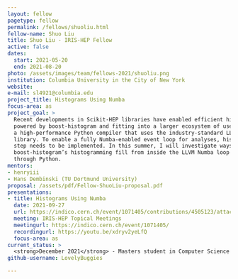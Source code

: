 ```yaml
---
layout: fellow
pagetype: fellow
permalink: /fellows/shuoliu.html
fellow-name: Shuo Liu
title: Shuo Liu - IRIS-HEP Fellow
active: false
dates:
  start: 2021-05-20
  end: 2021-08-20
photo: /assets/images/team/fellows-2021/shuoliu.png
institution: Columbia University in the City of New York
website:
e-mail: sl4921@columbia.edu
project_title: Histograms Using Numba
focus-area: as
project_goal: >
  Recent developments in Scikit-HEP libraries have enabled efficient histogramming
  powered by boost-histogram and fitting into a larger ecosystem of users. Numba is
  a high-performance Python compiler that uses the industry-standard LLVM compiler
  library. To enable a fully Numba-enabled event loop for analyses, histogramming
  step needs to be implemented. In this summer, I will investigate ways to enable
  boost-histogram’s histogramming fill from inside the LLVM Numba loop without stepping
  through Python.
mentors:
- henryiii
- Hans Dembinski (TU Dortmund University)
proposal: /assets/pdf/Fellow-ShuoLiu-proposal.pdf
presentations:
- title: Histograms Using Numba
  date: 2021-09-27
  url: https://indico.cern.ch/event/1071405/contributions/4505123/attachments/2335540/3980767/iris-hep-talk.pdf
  meeting: IRIS-HEP Topical Meetings
  meetingurl: https://indico.cern.ch/event/1071405/
  recordingurl: https://youtu.be/xdryv2yeLfQ
  focus-area: as
current_status: >
  <strong>December 2021</strong> - Masters student in Computer Science at Columbia University
github-username: LovelyBuggies

---
```


